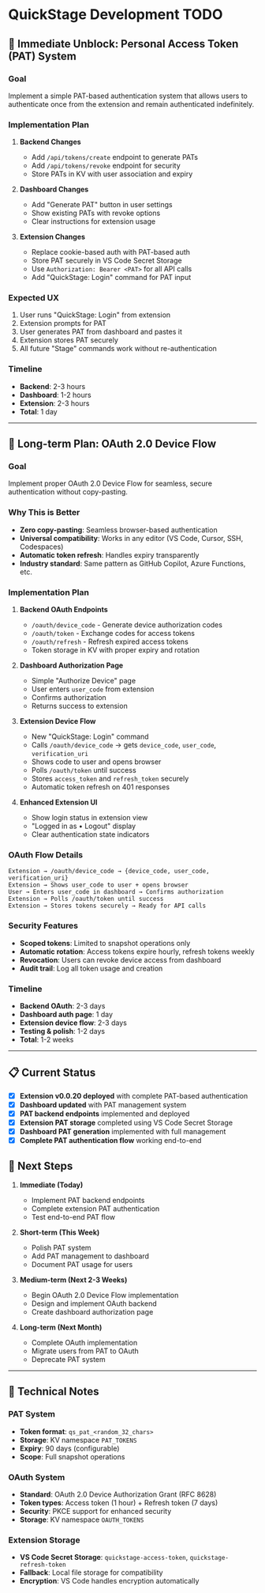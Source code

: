 # QuickStage Development TODO

## 🚀 **Immediate Unblock: Personal Access Token (PAT) System**

### **Goal**
Implement a simple PAT-based authentication system that allows users to authenticate once from the extension and remain authenticated indefinitely.

### **Implementation Plan**
1. **Backend Changes**
   - Add `/api/tokens/create` endpoint to generate PATs
   - Add `/api/tokens/revoke` endpoint for security
   - Store PATs in KV with user association and expiry

2. **Dashboard Changes**
   - Add "Generate PAT" button in user settings
   - Show existing PATs with revoke options
   - Clear instructions for extension usage

3. **Extension Changes**
   - Replace cookie-based auth with PAT-based auth
   - Store PAT securely in VS Code Secret Storage
   - Use `Authorization: Bearer <PAT>` for all API calls
   - Add "QuickStage: Login" command for PAT input

### **Expected UX**
1. User runs "QuickStage: Login" from extension
2. Extension prompts for PAT
3. User generates PAT from dashboard and pastes it
4. Extension stores PAT securely
5. All future "Stage" commands work without re-authentication

### **Timeline**
- **Backend**: 2-3 hours
- **Dashboard**: 1-2 hours  
- **Extension**: 2-3 hours
- **Total**: 1 day

---

## 🔮 **Long-term Plan: OAuth 2.0 Device Flow**

### **Goal**
Implement proper OAuth 2.0 Device Flow for seamless, secure authentication without copy-pasting.

### **Why This is Better**
- **Zero copy-pasting**: Seamless browser-based authentication
- **Universal compatibility**: Works in any editor (VS Code, Cursor, SSH, Codespaces)
- **Automatic token refresh**: Handles expiry transparently
- **Industry standard**: Same pattern as GitHub Copilot, Azure Functions, etc.

### **Implementation Plan**
1. **Backend OAuth Endpoints**
   - `/oauth/device_code` - Generate device authorization codes
   - `/oauth/token` - Exchange codes for access tokens
   - `/oauth/refresh` - Refresh expired access tokens
   - Token storage in KV with proper expiry and rotation

2. **Dashboard Authorization Page**
   - Simple "Authorize Device" page
   - User enters `user_code` from extension
   - Confirms authorization
   - Returns success to extension

3. **Extension Device Flow**
   - New "QuickStage: Login" command
   - Calls `/oauth/device_code` → gets `device_code`, `user_code`, `verification_uri`
   - Shows code to user and opens browser
   - Polls `/oauth/token` until success
   - Stores `access_token` and `refresh_token` securely
   - Automatic token refresh on 401 responses

4. **Enhanced Extension UI**
   - Show login status in extension view
   - "Logged in as <email> • Logout" display
   - Clear authentication state indicators

### **OAuth Flow Details**
```
Extension → /oauth/device_code → {device_code, user_code, verification_uri}
Extension → Shows user_code to user + opens browser
User → Enters user_code in dashboard → Confirms authorization
Extension → Polls /oauth/token until success
Extension → Stores tokens securely → Ready for API calls
```

### **Security Features**
- **Scoped tokens**: Limited to snapshot operations only
- **Automatic rotation**: Access tokens expire hourly, refresh tokens weekly
- **Revocation**: Users can revoke device access from dashboard
- **Audit trail**: Log all token usage and creation

### **Timeline**
- **Backend OAuth**: 2-3 days
- **Dashboard auth page**: 1 day
- **Extension device flow**: 2-3 days
- **Testing & polish**: 1-2 days
- **Total**: 1-2 weeks

---

## 📋 **Current Status**

- [x] **Extension v0.0.20 deployed** with complete PAT-based authentication
- [x] **Dashboard updated** with PAT management system
- [x] **PAT backend endpoints** implemented and deployed
- [x] **Extension PAT storage** completed using VS Code Secret Storage
- [x] **Dashboard PAT generation** implemented with full management
- [x] **Complete PAT authentication flow** working end-to-end

## 🎯 **Next Steps**

1. **Immediate (Today)**
   - Implement PAT backend endpoints
   - Complete extension PAT authentication
   - Test end-to-end PAT flow

2. **Short-term (This Week)**
   - Polish PAT system
   - Add PAT management to dashboard
   - Document PAT usage for users

3. **Medium-term (Next 2-3 Weeks)**
   - Begin OAuth 2.0 Device Flow implementation
   - Design and implement OAuth backend
   - Create dashboard authorization page

4. **Long-term (Next Month)**
   - Complete OAuth implementation
   - Migrate users from PAT to OAuth
   - Deprecate PAT system

---

## 🔧 **Technical Notes**

### **PAT System**
- **Token format**: `qs_pat_<random_32_chars>`
- **Storage**: KV namespace `PAT_TOKENS`
- **Expiry**: 90 days (configurable)
- **Scope**: Full snapshot operations

### **OAuth System**
- **Standard**: OAuth 2.0 Device Authorization Grant (RFC 8628)
- **Token types**: Access token (1 hour) + Refresh token (7 days)
- **Security**: PKCE support for enhanced security
- **Storage**: KV namespace `OAUTH_TOKENS`

### **Extension Storage**
- **VS Code Secret Storage**: `quickstage-access-token`, `quickstage-refresh-token`
- **Fallback**: Local file storage for compatibility
- **Encryption**: VS Code handles encryption automatically
